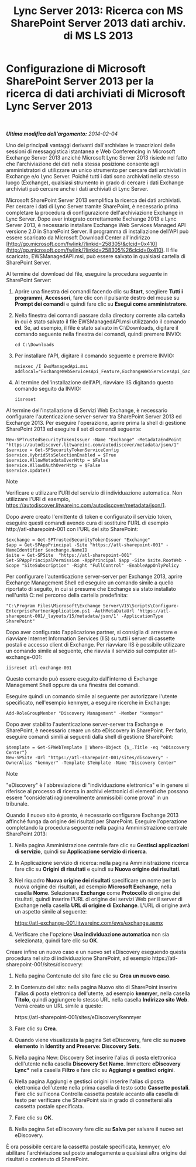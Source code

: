 ﻿---
title: "Lync Server 2013: Ricerca con MS SharePoint Server 2013 dati archiv. di MS LS 2013"
TOCTitle: "Lync Server 2013: Ricerca con MS SharePoint Server 2013 dati archiv. di MS LS 2013"
ms:assetid: 17f49365-8778-4962-a41b-f96faf6902f1
ms:mtpsurl: https://technet.microsoft.com/it-it/library/JJ687978(v=OCS.15)
ms:contentKeyID: 49887458
ms.date: 08/24/2015
mtps_version: v=OCS.15
ms.translationtype: HT
---

# Configurazione di Microsoft SharePoint Server 2013 per la ricerca di dati archiviati di Microsoft Lync Server 2013

 

_**Ultima modifica dell'argomento:** 2014-02-04_

Uno dei principali vantaggi derivanti dall'archiviare le trascrizioni delle sessioni di messaggistica istantanea e Web Conferencing in Microsoft Exchange Server 2013 anziché Microsoft Lync Server 2013 risiede nel fatto che l'archiviazione dei dati nella stessa posizione consente agli amministratori di utilizzare un unico strumento per cercare dati archiviati in Exchange e/o Lync Server. Poiché tutti i dati sono archiviati nello stesso luogo (Exchange), qualsiasi strumento in grado di cercare i dati Exchange archiviati può cercare anche i dati archiviati di Lync Server.

Microsoft SharePoint Server 2013 semplifica la ricerca dei dati archiviati. Per cercare i dati di Lync Server tramite SharePoint, è necessario prima completare la procedura di configurazione dell'archiviazione Exchange in Lync Server. Dopo aver integrato correttamente Exchange 2013 e Lync Server 2013, è necessario installare Exchange Web Services Managed API versione 2.0 in SharePoint Server. Il programma di installazione dell'API può essere scaricato da Microsoft Download Center all'indirizzo [http://go.microsoft.com/fwlink/?linkid=258305\&clcid=0x410](http://go.microsoft.com/fwlink/?linkid=258305%26clcid=0x410). Il file scaricato, EWSManagedAPI.msi, può essere salvato in qualsiasi cartella di SharePoint Server.

Al termine del download del file, eseguire la procedura seguente in SharePoint Server:

1.  Aprire una finestra dei comandi facendo clic su **Start**, scegliere **Tutti i programmi**, **Accessori**, fare clic con il pulsante destro del mouse su **Prompt dei comandi** e quindi fare clic su **Esegui come amministratore**.

2.  Nella finestra dei comandi passare dalla directory corrente alla cartella in cui è stato salvato il file EWSManagedAPI.msi utilizzando il comando **cd**. Se, ad esempio, il file è stato salvato in C:\\Downloads, digitare il comando seguente nella finestra dei comandi, quindi premere INVIO:
    
        cd C:\Downloads

3.  Per installare l'API, digitare il comando seguente e premere INVIO:
    
        msiexec /I EwsManagedApi.msi addlocal="ExchangeWebServicesApi_Feature,ExchangeWebServicesApi_Gac"

4.  Al termine dell'installazione dell'API, riavviare IIS digitando questo comando seguito da INVIO:
    
        iisreset

Al termine dell'installazione di Servizi Web Exchange, è necessario configurare l'autenticazione server-server tra SharePoint Server 2013 ed Exchange 2013. Per eseguire l'operazione, aprire prima la shell di gestione SharePoint 2013 ed eseguire il set di comandi seguente:

    New-SPTrustedSecurityTokenIssuer -Name "Exchange" -MetadataEndPoint "https://autodiscover.litwareinc.com/autodiscover/metadata/json/1"
    $service = Get-SPSecurityTokenServiceConfig
    $service.HybridStsSelectionEnabled = $True
    $service.AllowMetadataOverHttp = $False
    $service.AllowOAuthOverHttp = $False
    $service.Update()


> [!NOTE]
> Verificare e utilizzare l'URI del servizio di individuazione automatica. Non utilizzare l'URI di esempio, https://autodiscover.litwareinc.com/autodiscover/metadata/json/1.



Dopo avere creato l'emittente di token e configurato il servizio token, eseguire questi comandi avendo cura di sostituire l'URL di esempio http://atl-sharepoint-001 con l'URL del sito SharePoint:

    $exchange = Get-SPTrustedSecurityTokenIssuer "Exchange"
    $app = Get-SPAppPrincipal -Site "https://atl-sharepoint-001" -NameIdentifier $exchange.NameID
    $site = Get-SPSite  "https://atl-sharepoint-001"
    Set-SPAppPrincipalPermission -AppPrincipal $app -Site $site.RootWeb -Scope "SiteSubscription" -Right "FullControl" -EnableAppOnlyPolicy

Per configurare l'autenticazione server-server per Exchange 2013, aprire Exchange Management Shell ed eseguire un comando simile a quello riportato di seguito, in cui si presume che Exchange sia stato installato nell'unità C: nel percorso della cartella predefinita:

    "C:\Program Files\Microsoft\Exchange Server\V15\Scripts\Configure-EnterprisePartnerApplication.ps1 -AuthMetaDataUrl 'https://atl-sharepoint-001/_layouts/15/metadata/json/1' -ApplicationType SharePoint"

Dopo aver configurato l'applicazione partner, si consiglia di arrestare e riavviare Internet Information Services (IIS) su tutti i server di cassette postali e accesso client di Exchange. Per riavviare IIS è possibile utilizzare un comando simile al seguente, che riavvia il servizio sul computer atl-exchange-001:

    iisreset atl-exchange-001

Questo comando può essere eseguito dall'interno di Exchange Management Shell oppure da una finestra dei comandi.

Eseguire quindi un comando simile al seguente per autorizzare l'utente specificato, nell'esempio kenmyer, a eseguire ricerche in Exchange:

    Add-RoleGroupMember "Discovery Management" -Member "kenmyer"

Dopo aver stabilito l'autenticazione server-server tra Exchange e SharePoint, è necessario creare un sito eDiscovery in SharePoint. Per farlo, eseguire comandi simili ai seguenti dalla shell di gestione SharePoint:

    $template = Get-SPWebTemplate | Where-Object {$_.Title -eq "eDiscovery Center"}
    New-SPSite -Url "https://atl-sharepoint-001/sites/discovery" -OwnerAlias "kenmyer" -Template $Template -Name "Discovery Center"


> [!NOTE]
> "eDiscovery" è l'abbreviazione di "individuazione elettronica" e in genere si riferisce al processo di ricerca in archivi elettronici di elementi che possano essere "considerati ragionevolmente ammissibili come prova" in un tribunale.



Quando il nuovo sito è pronto, è necessario configurare Exchange 2013 affinché funga da origine dei risultati per SharePoint. Eseguire l'operazione completando la procedura seguente nella pagina Amministrazione centrale SharePoint 2013:

1.  Nella pagina Amministrazione centrale fare clic su **Gestisci applicazioni di servizio**, quindi su **Applicazione servizio di ricerca**.

2.  In Applicazione servizio di ricerca: nella pagina Amministrazione ricerca fare clic su **Origini di risultati** e quindi su **Nuova origine dei risultati**.

3.  Nel riquadro **Nuova origine dei risultati** specificare un nome per la nuova origine dei risultati, ad esempio **Microsoft Exchange**, nella casella **Nome**. Selezionare **Exchange** come **Protocollo** di origine dei risultati, quindi inserire l'URL di origine dei servizi Web per il server di Exchange nella casella **URL di origine di Exchange**. L'URL di origine avrà un aspetto simile al seguente:
    
    https://atl-exchange-001.litwareinc.com/ews/exchange.asmx

4.  Verificare che l'opzione **Usa individuazione automatica** non sia selezionata, quindi fare clic su **OK**.

Creare infine un nuovo caso e un nuovo set eDiscovery eseguendo questa procedura nel sito di individuazione SharePoint, ad esempio https://atl-sharepoint-001/sites/discovery:

1.  Nella pagina Contenuto del sito fare clic su **Crea un nuovo caso**.

2.  In Contenuto del sito: nella pagina Nuovo sito di SharePoint inserire l'alias di posta elettronica dell'utente, ad esempio **kenmyer**, nella casella **Titolo**, quindi aggiungere lo stesso URL nella casella **Indirizzo sito Web**. Verrà creato un URL simile a questo:
    
    https://atl-sharepoint-001/sites/eDiscovery/kenmyer

3.  Fare clic su **Crea**.

4.  Quando viene visualizzata la pagina Set eDiscovery, fare clic su **nuovo elemento** in **Identity and Preserve: Discovery Sets**.

5.  Nella pagina New: Discovery Set inserire l'alias di posta elettronica dell'utente nella casella **Discovery Set Name**. Immettere **eDiscovery Lync\*** nella casella **Filtro** e fare clic su **Aggiungi e gestisci origini**.

6.  Nella pagina Aggiungi e gestisci origini inserire l'alias di posta elettronica dell'utente nella prima casella di testo sotto **Cassette postali**. Fare clic sull'icona Controlla cassetta postale accanto alla casella di testo per verificare che SharePoint sia in grado di connettersi alla cassetta postale specificata.

7.  Fare clic su **OK**.

8.  Nella pagina Set eDiscovery fare clic su **Salva** per salvare il nuovo set eDiscovery.

È ora possibile cercare la cassetta postale specificata, kenmyer, e/o abilitare l'archiviazione sul posto analogamente a qualsiasi altra origine dei risultati o contenuto di SharePoint.

